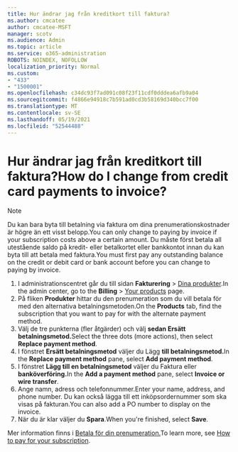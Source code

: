 ```yaml
---
title: Hur ändrar jag från kreditkort till faktura?
ms.author: cmcatee
author: cmcatee-MSFT
manager: scotv
ms.audience: Admin
ms.topic: article
ms.service: o365-administration
ROBOTS: NOINDEX, NOFOLLOW
localization_priority: Normal
ms.custom:
- "433"
- "1500001"
ms.openlocfilehash: c34dc93f7ad091c08f23f11cdf0dddea6afb9a04
ms.sourcegitcommit: f4866e94918c7b591ad0cd3b58169d340bcc7f00
ms.translationtype: MT
ms.contentlocale: sv-SE
ms.lasthandoff: 05/19/2021
ms.locfileid: "52544488"
---
```

# <a name="how-do-i-change-from-credit-card-payments-to-invoice"></a><span data-ttu-id="879f1-102">Hur ändrar jag från kreditkort till faktura?</span><span class="sxs-lookup"><span data-stu-id="879f1-102">How do I change from credit card payments to invoice?</span></span>

> [!NOTE]
> <span data-ttu-id="879f1-103">Du kan bara byta till betalning via faktura om dina prenumerationskostnader är högre än ett visst belopp.</span><span class="sxs-lookup"><span data-stu-id="879f1-103">You can only change to paying by invoice if your subscription costs above a certain amount.</span></span> <span data-ttu-id="879f1-104">Du måste först betala all utestående saldo på kredit- eller betalkortet eller bankkontot innan du kan byta till att betala med faktura.</span><span class="sxs-lookup"><span data-stu-id="879f1-104">You must first pay any outstanding balance on the credit or debit card or bank account before you can change to paying by invoice.</span></span>

1. <span data-ttu-id="879f1-105">I administrationscentret går du till sidan **Fakturering** > [Dina produkter](https://go.microsoft.com/fwlink/p/?linkid=842054).</span><span class="sxs-lookup"><span data-stu-id="879f1-105">In the admin center, go to the **Billing** > [Your products](https://go.microsoft.com/fwlink/p/?linkid=842054) page.</span></span>
2. <span data-ttu-id="879f1-106">På fliken **Produkter** hittar du den prenumeration som du vill betala för med den alternativa betalningsmetoden.</span><span class="sxs-lookup"><span data-stu-id="879f1-106">On the **Products** tab, find the subscription that you want to pay for with the alternate payment method.</span></span>
3. <span data-ttu-id="879f1-107">Välj de tre punkterna (fler åtgärder) och välj **sedan Ersätt betalningsmetod.**</span><span class="sxs-lookup"><span data-stu-id="879f1-107">Select the three dots (more actions), then select **Replace payment method**.</span></span>
4. <span data-ttu-id="879f1-108">I fönstret **Ersätt betalningsmetod** väljer du Lägg **till betalningsmetod.**</span><span class="sxs-lookup"><span data-stu-id="879f1-108">In the **Replace payment method** pane, select **Add payment method**.</span></span>
5. <span data-ttu-id="879f1-109">I fönstret **Lägg till en betalningsmetod** väljer du Faktura eller **banköverföring.**</span><span class="sxs-lookup"><span data-stu-id="879f1-109">In the **Add a payment method** pane, select **Invoice or wire transfer**.</span></span>
6. <span data-ttu-id="879f1-110">Ange namn, adress och telefonnummer.</span><span class="sxs-lookup"><span data-stu-id="879f1-110">Enter your name, address, and phone number.</span></span> <span data-ttu-id="879f1-111">Du kan också lägga till ett inköpsordernummer som ska visas på fakturan.</span><span class="sxs-lookup"><span data-stu-id="879f1-111">You can also add a PO number to display on the invoice.</span></span>
7. <span data-ttu-id="879f1-112">När du är klar väljer du **Spara**.</span><span class="sxs-lookup"><span data-stu-id="879f1-112">When you're finished, select **Save**.</span></span>

<span data-ttu-id="879f1-113">Mer information finns i [Betala för din prenumeration.](/microsoft-365/commerce/billing-and-payments/pay-for-your-subscription)</span><span class="sxs-lookup"><span data-stu-id="879f1-113">To learn more, see [How to pay for your subscription](/microsoft-365/commerce/billing-and-payments/pay-for-your-subscription).</span></span>